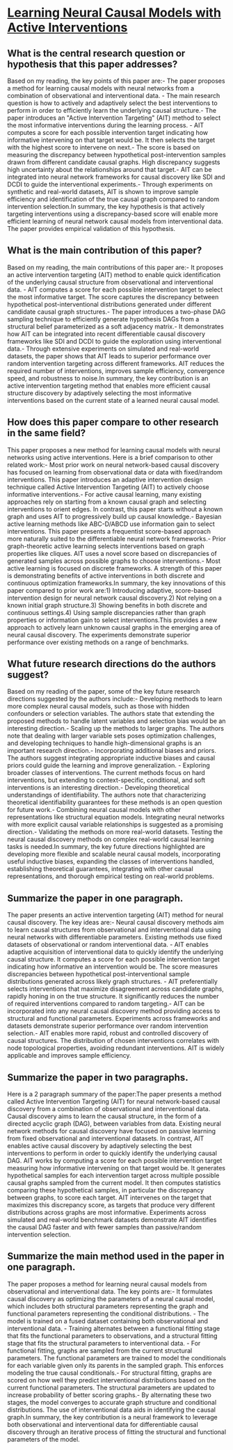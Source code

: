 # [Learning Neural Causal Models with Active Interventions](https://arxiv.org/abs/2109.02429)

## What is the central research question or hypothesis that this paper addresses?

 Based on my reading, the key points of this paper are:- The paper proposes a method for learning causal models with neural networks from a combination of observational and interventional data. - The main research question is how to actively and adaptively select the best interventions to perform in order to efficiently learn the underlying causal structure.- The paper introduces an "Active Intervention Targeting" (AIT) method to select the most informative interventions during the learning process. - AIT computes a score for each possible intervention target indicating how informative intervening on that target would be. It then selects the target with the highest score to intervene on next.- The score is based on measuring the discrepancy between hypothetical post-intervention samples drawn from different candidate causal graphs. High discrepancy suggests high uncertainty about the relationships around that target.- AIT can be integrated into neural network frameworks for causal discovery like SDI and DCDI to guide the interventional experiments.- Through experiments on synthetic and real-world datasets, AIT is shown to improve sample efficiency and identification of the true causal graph compared to random intervention selection.In summary, the key hypothesis is that actively targeting interventions using a discrepancy-based score will enable more efficient learning of neural network causal models from interventional data. The paper provides empirical validation of this hypothesis.


## What is the main contribution of this paper?

 Based on my reading, the main contributions of this paper are:- It proposes an active intervention targeting (AIT) method to enable quick identification of the underlying causal structure from observational and interventional data. - AIT computes a score for each possible intervention target to select the most informative target. The score captures the discrepancy between hypothetical post-interventional distributions generated under different candidate causal graph structures.- The paper introduces a two-phase DAG sampling technique to efficiently generate hypothesis DAGs from a structural belief parameterized as a soft adjacency matrix.- It demonstrates how AIT can be integrated into recent differentiable causal discovery frameworks like SDI and DCDI to guide the exploration using interventional data.- Through extensive experiments on simulated and real-world datasets, the paper shows that AIT leads to superior performance over random intervention targeting across different frameworks. AIT reduces the required number of interventions, improves sample efficiency, convergence speed, and robustness to noise.In summary, the key contribution is an active intervention targeting method that enables more efficient causal structure discovery by adaptively selecting the most informative interventions based on the current state of a learned neural causal model.


## How does this paper compare to other research in the same field?

 This paper proposes a new method for learning causal models with neural networks using active interventions. Here is a brief comparison to other related work:- Most prior work on neural network-based causal discovery has focused on learning from observational data or data with fixed/random interventions. This paper introduces an adaptive intervention design technique called Active Intervention Targeting (AIT) to actively choose informative interventions.- For active causal learning, many existing approaches rely on starting from a known causal graph and selecting interventions to orient edges. In contrast, this paper starts without a known graph and uses AIT to progressively build up causal knowledge.- Bayesian active learning methods like ABC-D/ABCD use information gain to select interventions. This paper presents a frequentist score-based approach more naturally suited to the differentiable neural network frameworks.- Prior graph-theoretic active learning selects interventions based on graph properties like cliques. AIT uses a novel score based on discrepancies of generated samples across possible graphs to choose interventions.- Most active learning is focused on discrete frameworks. A strength of this paper is demonstrating benefits of active interventions in both discrete and continuous optimization frameworks.In summary, the key innovations of this paper compared to prior work are:1) Introducing adaptive, score-based intervention design for neural network causal discovery.2) Not relying on a known initial graph structure.3) Showing benefits in both discrete and continuous settings.4) Using sample discrepancies rather than graph properties or information gain to select interventions.This provides a new approach to actively learn unknown causal graphs in the emerging area of neural causal discovery. The experiments demonstrate superior performance over existing methods on a range of benchmarks.


## What future research directions do the authors suggest?

 Based on my reading of the paper, some of the key future research directions suggested by the authors include:- Developing methods to learn more complex neural causal models, such as those with hidden confounders or selection variables. The authors state that extending the proposed methods to handle latent variables and selection bias would be an interesting direction.- Scaling up the methods to larger graphs. The authors note that dealing with larger variable sets poses optimization challenges, and developing techniques to handle high-dimensional graphs is an important research direction.- Incorporating additional biases and priors. The authors suggest integrating appropriate inductive biases and causal priors could guide the learning and improve generalization. - Exploring broader classes of interventions. The current methods focus on hard interventions, but extending to context-specific, conditional, and soft interventions is an interesting direction.- Developing theoretical understandings of identifiability. The authors note that characterizing theoretical identifiability guarantees for these methods is an open question for future work.- Combining neural causal models with other representations like structural equation models. Integrating neural networks with more explicit causal variable relationships is suggested as a promising direction.- Validating the methods on more real-world datasets. Testing the neural causal discovery methods on complex real-world causal learning tasks is needed.In summary, the key future directions highlighted are developing more flexible and scalable neural causal models, incorporating useful inductive biases, expanding the classes of interventions handled, establishing theoretical guarantees, integrating with other causal representations, and thorough empirical testing on real-world problems.


## Summarize the paper in one paragraph.

 The paper presents an active intervention targeting (AIT) method for neural causal discovery. The key ideas are:- Neural causal discovery methods aim to learn causal structures from observational and interventional data using neural networks with differentiable parameters. Existing methods use fixed datasets of observational or random interventional data. - AIT enables adaptive acquisition of interventional data to quickly identify the underlying causal structure. It computes a score for each possible intervention target indicating how informative an intervention would be. The score measures discrepancies between hypothetical post-interventional sample distributions generated across likely graph structures. - AIT preferentially selects interventions that maximize disagreement across candidate graphs, rapidly honing in on the true structure. It significantly reduces the number of required interventions compared to random targeting.- AIT can be incorporated into any neural causal discovery method providing access to structural and functional parameters. Experiments across frameworks and datasets demonstrate superior performance over random intervention selection.- AIT enables more rapid, robust and controlled discovery of causal structures. The distribution of chosen interventions correlates with node topological properties, avoiding redundant interventions. AIT is widely applicable and improves sample efficiency.


## Summarize the paper in two paragraphs.

 Here is a 2 paragraph summary of the paper:The paper presents a method called Active Intervention Targeting (AIT) for neural network-based causal discovery from a combination of observational and interventional data. Causal discovery aims to learn the causal structure, in the form of a directed acyclic graph (DAG), between variables from data. Existing neural network methods for causal discovery have focused on passive learning from fixed observational and interventional datasets. In contrast, AIT enables active causal discovery by adaptively selecting the best interventions to perform in order to quickly identify the underlying causal DAG. AIT works by computing a score for each possible intervention target measuring how informative intervening on that target would be. It generates hypothetical samples for each intervention target across multiple possible causal graphs sampled from the current model. It then computes statistics comparing these hypothetical samples, in particular the discrepancy between graphs, to score each target. AIT intervenes on the target that maximizes this discrepancy score, as targets that produce very different distributions across graphs are most informative. Experiments across simulated and real-world benchmark datasets demonstrate AIT identifies the causal DAG faster and with fewer samples than passive/random intervention selection.


## Summarize the main method used in the paper in one paragraph.

 The paper proposes a method for learning neural causal models from observational and interventional data. The key points are:- It formulates causal discovery as optimizing the parameters of a neural causal model, which includes both structural parameters representing the graph and functional parameters representing the conditional distributions. - The model is trained on a fused dataset containing both observational and interventional data. - Training alternates between a functional fitting stage that fits the functional parameters to observations, and a structural fitting stage that fits the structural parameters to interventional data. - For functional fitting, graphs are sampled from the current structural parameters. The functional parameters are trained to model the conditionals for each variable given only its parents in the sampled graph. This enforces modeling the true causal conditionals.- For structural fitting, graphs are scored on how well they predict interventional distributions based on the current functional parameters. The structural parameters are updated to increase probability of better scoring graphs.- By alternating these two stages, the model converges to accurate graph structure and conditional distributions. The use of interventional data aids in identifying the causal graph.In summary, the key contribution is a neural framework to leverage both observational and interventional data for differentiable causal discovery through an iterative process of fitting the structural and functional parameters of the model.
